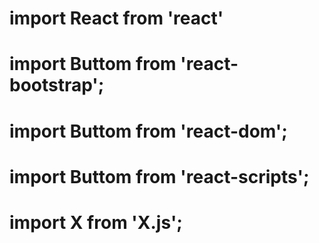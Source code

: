 # import React from 'react'
# import Buttom from 'react-bootstrap';
# import Buttom from 'react-dom';
# import Buttom from 'react-scripts';
# import X from 'X.js';

